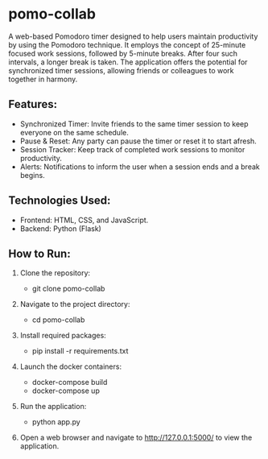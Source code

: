 # pomo-collab
A web-based Pomodoro timer designed to help users maintain productivity by using the Pomodoro technique. It employs the concept of 25-minute focused work sessions, followed by 5-minute breaks. After four such intervals, a longer break is taken. The application offers the potential for synchronized timer sessions, allowing friends or colleagues to work together in harmony.

## Features:
- Synchronized Timer: Invite friends to the same timer session to keep everyone on the same schedule.
- Pause & Reset: Any party can pause the timer or reset it to start afresh.
- Session Tracker: Keep track of completed work sessions to monitor productivity.
- Alerts: Notifications to inform the user when a session ends and a break begins.

## Technologies Used:
- Frontend: HTML, CSS, and JavaScript.
- Backend: Python (Flask)

## How to Run:
1. Clone the repository:
   - git clone pomo-collab

2. Navigate to the project directory:
   - cd pomo-collab

3. Install required packages:
   - pip install -r requirements.txt
4. Launch the docker containers:
   - docker-compose build
   - docker-compose up

5. Run the application:
   - python app.py

6. Open a web browser and navigate to http://127.0.0.1:5000/ to view the application.
